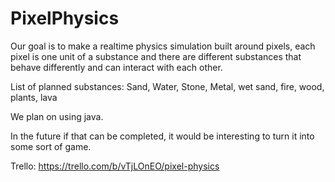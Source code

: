 # PixelPhysics

Our goal is to make a realtime physics simulation built around pixels, each pixel is one unit of a substance and there are different substances that behave differently and can interact with each other.

List of planned substances: Sand, Water, Stone, Metal, wet sand, fire, wood, plants, lava

We plan on using java.

In the future if that can be completed, it would be interesting to turn it into some sort of game.

Trello: https://trello.com/b/vTjLOnEO/pixel-physics
